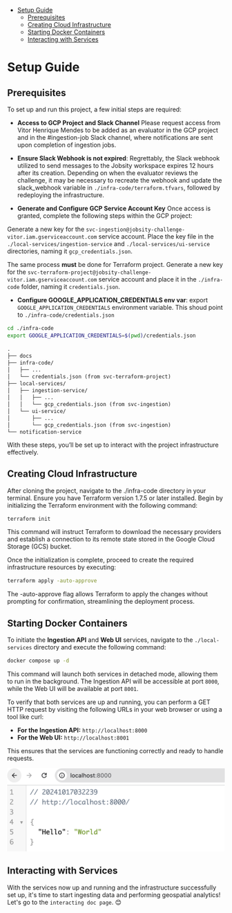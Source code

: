 <!-- TOC start (generated with https://github.com/derlin/bitdowntoc) -->

* [Setup Guide](#setup-guide)
  * [Prerequisites](#prerequisites)
  * [Creating Cloud Infrastructure](#creating-cloud-infrastructure)
  * [Starting Docker Containers](#starting-docker-containers)
  * [Interacting with Services](#interacting-with-services)

<!-- TOC end -->


<!-- TOC --><a name="setup-guide"></a>
# Setup Guide

<!-- TOC --><a name="prerequisites"></a>
## Prerequisites
To set up and run this project, a few initial steps are required:

* **Access to GCP Project and Slack Channel**
Please request access from Vitor Henrique Mendes to be added as an evaluator in the GCP project and in the #ingestion-job Slack channel, where notifications are sent upon completion of ingestion jobs.

* **Ensure Slack Webhook is not expired**: Regrettably, the Slack webhook utilized to send messages to the Jobsity workspace expires 12 hours after its creation. Depending on when the evaluator reviews the challenge, it may be necessary to recreate the webhook and update the slack_webhook variable in `./infra-code/terraform.tfvars`, followed by redeploying the infrastructure.

* **Generate and Configure GCP Service Account Key**
Once access is granted, complete the following steps within the GCP project:

Generate a new key for the `svc-ingestion@jobsity-challenge-vitor.iam.gserviceaccount.com` service account.
Place the key file in the `./local-services/ingestion-service` and `./local-services/ui-service` directories, naming it `gcp_credentials.json`.

The same process **must** be done for Terraform project. Generate a new key for the `svc-terraform-project@jobsity-challenge-vitor.iam.gserviceaccount.com` service account and place it in the `./infra-code` folder, naming it `credentials.json`.

* **Configure GOOGLE_APPLICATION_CREDENTIALS env var**: export `GOOGLE_APPLICATION_CREDENTIALS` environment variable. This shoud point to `./infra-code/credentials.json`

```bash
cd ./infra-code
export GOOGLE_APPLICATION_CREDENTIALS=$(pwd)/credentials.json
```

```
.
├── docs
├── infra-code/
│   ├── ...
│   └── credentials.json (from svc-terraform-project)
├── local-services/
│   ├── ingestion-service/
│   │   ├── ...
│   │   └── gcp_credentials.json (from svc-ingestion)
│   └── ui-service/
│       ├── ...
│       └── gcp_credentials.json (from svc-ingestion)
└── notification-service
```

With these steps, you’ll be set up to interact with the project infrastructure effectively.

<!-- TOC --><a name="creating-cloud-infrastructure"></a>
## Creating Cloud Infrastructure

After cloning the project, navigate to the ./infra-code directory in your terminal. Ensure you have Terraform version 1.7.5 or later installed. Begin by initializing the Terraform environment with the following command:

```bash
terraform init
```

This command will instruct Terraform to download the necessary providers and establish a connection to its remote state stored in the Google Cloud Storage (GCS) bucket.

Once the initialization is complete, proceed to create the required infrastructure resources by executing:

```bash
terraform apply -auto-approve
```

The -auto-approve flag allows Terraform to apply the changes without prompting for confirmation, streamlining the deployment process.

<!-- TOC --><a name="starting-docker-containers"></a>
## Starting Docker Containers

To initiate the **Ingestion API** and **Web UI** services, navigate to the `./local-services` directory and execute the following command:

```bash
docker compose up -d
```

This command will launch both services in detached mode, allowing them to run in the background. The Ingestion API will be accessible at port `8000`, while the Web UI will be available at port `8001`.

To verify that both services are up and running, you can perform a GET HTTP request by visiting the following URLs in your web browser or using a tool like curl:

* **For the Ingestion API:** `http://localhost:8000`
* **For the Web UI:** `http://localhost:8001`

This ensures that the services are functioning correctly and ready to handle requests.

![text](./images/img2.png)

<!-- TOC --><a name="interacting-with-services"></a>
## Interacting with Services

With the services now up and running and the infrastructure successfully set up, it's time to start ingesting data and performing geospatial analytics! Let's go to the `interacting doc page`. 😊
